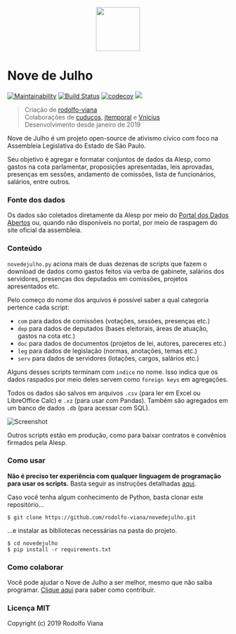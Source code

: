 <p align="center"><img src="https://media.giphy.com/media/moN59IdquTB0xE0g5c/giphy.gif" width="100"></p>


# __Nove de Julho__

[![Maintainability](https://img.shields.io/codeclimate/maintainability-percentage/rodolfo-viana/novedejulho.svg)](https://codeclimate.com/github/rodolfo-viana/novedejulho/maintainability)
[![Build Status](https://travis-ci.org/rodolfo-viana/novedejulho.svg?branch=master)](https://travis-ci.org/rodolfo-viana/novedejulho)
[![codecov](https://img.shields.io/codecov/c/github/rodolfo-viana/novedejulho.svg)](https://codecov.io/gh/rodolfo-viana/novedejulho)
![](https://img.shields.io/badge/made%20with-%3C3-red.svg)

> Criação de [rodolfo-viana](https://github.com/rodolfo-viana)<br>
> Colaborações de [cuducos](https://github.com/cuducos), [jtemporal](https://github.com/jtemporal) e [Vnicius](https://github.com/Vnicius)<br>
> Desenvolvimento desde janeiro de 2019

Nove de Julho é um projeto open-source de ativismo cívico com foco na Assembleia Legislativa do Estado de São Paulo.

Seu objetivo é agregar e formatar conjuntos de dados da Alesp, como gastos na cota parlamentar, proposições apresentadas, leis aprovadas, presenças em sessões, andamento de comissões, lista de funcionários, salários, entre outros.

### Fonte dos dados

Os dados são coletados diretamente da Alesp por meio do [Portal dos Dados Abertos](https://www.al.sp.gov.br/dados-abertos/) ou, quando não disponíveis no portal, por meio de raspagem do site oficial da assembleia.

### Conteúdo

`novedejulho.py` aciona mais de duas dezenas de scripts que fazem o download de dados como gastos feitos via verba de gabinete, salários dos servidores, presenças dos deputados em comissões, projetos apresentados etc.

Pelo começo do nome dos arquivos é possível saber a qual categoria pertence cada script:

- `com` para dados de comissões (votações, sessões, presenças etc.)
- `dep` para dados de deputados (bases eleitorais, áreas de atuação, gastos na cota etc.)
- `doc` para dados de documentos (projetos de lei, autores, pareceres etc.)
- `leg` para dados de legislação (normas, anotações, temas etc.)
- `serv` para dados de servidores (lotações, cargos, salários etc.)

Alguns desses scripts terminam com `indice` no nome. Isso indica que os dados raspados por meio deles servem como `foreign keys` em agregações.

Todos os dados são salvos em arquivos `.csv` (para ler em Excel ou LibreOffice Calc) e `.xz` (para usar com Pandas). Também são agregados em um banco de dados `.db` (para acessar com SQL).

![Screenshot](https://i.imgur.com/GZlaKuJ.png)

Outros scripts estão em produção, como para baixar contratos e convênios firmados pela Alesp.

### Como usar

__Não é preciso ter experiência com qualquer linguagem de programação para usar os scripts.__ Basta seguir as instruções detalhadas [aqui](https://github.com/rodolfo-viana/novedejulho/blob/master/MANUAL_DE_USO.md).

Caso você tenha algum conhecimento de Python, basta clonar este repositório...

```
$ git clone https://github.com/rodolfo-viana/novedejulho.git
```

...e instalar as bibliotecas necessárias na pasta do projeto.

```
$ cd novedejulho
$ pip install -r requirements.txt
```

### Como colaborar

Você pode ajudar o Nove de Julho a ser melhor, mesmo que não saiba programar. [Clique aqui](https://github.com/rodolfo-viana/novedejulho/blob/master/CONTRIBUTING.md) para saber como contribuir.

### Licença MIT

Copyright (c) 2019 Rodolfo Viana
